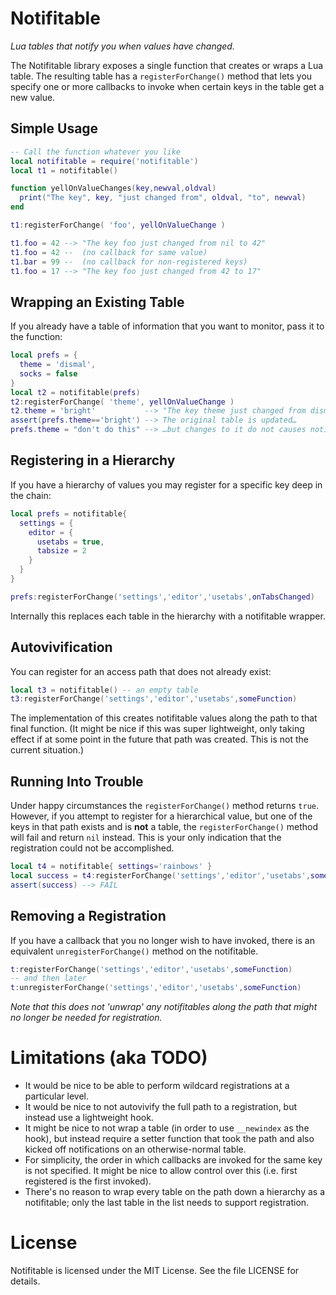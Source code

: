 # Notifitable

_Lua tables that notify you when values have changed._

The Notifitable library exposes a single function that creates or wraps
a Lua table. The resulting table has a `registerForChange()` method
that lets you specify one or more callbacks to invoke when certain
keys in the table get a new value.

## Simple Usage

```lua
-- Call the function whatever you like
local notifitable = require('notifitable')
local t1 = notifitable()

function yellOnValueChanges(key,newval,oldval)
  print("The key", key, "just changed from", oldval, "to", newval)
end

t1:registerForChange( 'foo', yellOnValueChange )

t1.foo = 42 --> "The key foo just changed from nil to 42"
t1.foo = 42 --  (no callback for same value)
t1.bar = 99 --  (no callback for non-registered keys)
t1.foo = 17 --> "The key foo just changed from 42 to 17"
```

## Wrapping an Existing Table
If you already have a table of information that you want to monitor, pass it to the function:

```lua
local prefs = {
  theme = 'dismal',
  socks = false
}
local t2 = notifitable(prefs)
t2:registerForChange( 'theme', yellOnValueChange )
t2.theme = 'bright'           --> "The key theme just changed from dismal to bright"
assert(prefs.theme=='bright') --> The original table is updated…
prefs.theme = "don't do this" --> …but changes to it do not causes notifications
```

## Registering in a Hierarchy
If you have a hierarchy of values you may register for a specific key deep in the chain:

```lua
local prefs = notifitable{
  settings = {
    editor = {
      usetabs = true,
      tabsize = 2
    }
  }
}

prefs:registerForChange('settings','editor','usetabs',onTabsChanged)
```

Internally this replaces each table in the hierarchy with a notifitable wrapper.

## Autovivification

You can register for an access path that does not already exist:

```lua
local t3 = notifitable() -- an empty table
t3:registerForChange('settings','editor','usetabs',someFunction)
```

The implementation of this creates notifitable values along the path to that final function. (It might be nice if this was super lightweight, only taking effect if at some point in the future that path was created. This is not the current situation.)

## Running Into Trouble

Under happy circumstances the `registerForChange()` method returns `true`. However, if you attempt to register for a hierarchical value, but one of the keys in that path exists and is **not** a table, the `registerForChange()` method will fail and return `nil` instead. This is your only indication that the registration could not be accomplished.

```lua
local t4 = notifitable{ settings='rainbows' }
local success = t4:registerForChange('settings','editor','usetabs',someFunction)
assert(success) --> FAIL
```

## Removing a Registration
If you have a callback that you no longer wish to have invoked, there is an equivalent `unregisterForChange()` method on the notifitable.

```lua
t:registerForChange('settings','editor','usetabs',someFunction)
-- and then later
t:unregisterForChange('settings','editor','usetabs',someFunction)
```

_Note that this does not 'unwrap' any notifitables along the path that might no longer be needed for registration._

# Limitations (aka TODO)

* It would be nice to be able to perform wildcard registrations at a particular level.
* It would be nice to not autovivify the full path to a registration, but instead use a lightweight hook.
* It might be nice to not wrap a table (in order to use `__newindex` as the hook), but instead require a setter function that took the path and also kicked off notifications on an otherwise-normal table.
* For simplicity, the order in which callbacks are invoked for the same key is not specified. It might be nice to allow control over this (i.e. first registered is the first invoked).
* There's no reason to wrap every table on the path down a hierarchy as a notifitable; only the last table in the list needs to support registration.

# License
Notifitable is licensed under the MIT License.
See the file LICENSE for details.
